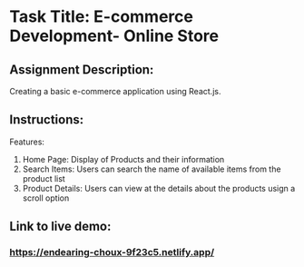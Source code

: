 # Task Title: E-commerce Development- Online Store

## Assignment Description:

Creating a basic e-commerce application using React.js.

## Instructions:
Features:
1. Home Page: Display of Products and their information
2. Search Items: Users can search the name of available items from the product list
3. Product Details: Users can view at the details about the products usign a scroll option

## Link to live demo: 
### https://endearing-choux-9f23c5.netlify.app/ 